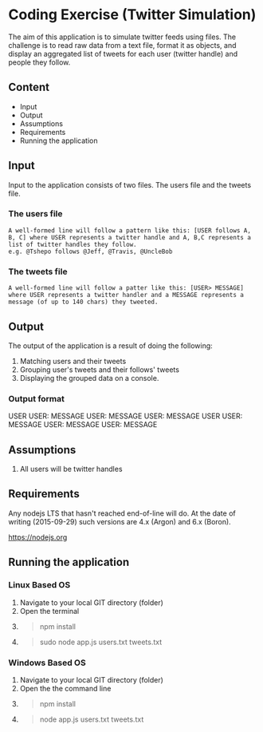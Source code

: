 # Coding Exercise (Twitter Simulation)

The aim of this application is to simulate twitter feeds using files. The challenge is to read raw data from a text file, format it as objects, and display an aggregated list of tweets for each user (twitter handle) and people they follow. 

## Content  

* Input
* Output
* Assumptions
* Requirements
* Running the application

## Input  

Input to the application consists of two files. The users file and the tweets file.  

### The users file 

    A well-formed line will follow a pattern like this: [USER follows A, B, C] where USER represents a twitter handle and A, B,C represents a list of twitter handles they follow.
    e.g. @Tshepo follows @Jeff, @Travis, @UncleBob

### The tweets file

    A well-formed line will follow a patter like this: [USER> MESSAGE] where USER represents a twitter handler and a MESSAGE represents a message (of up to 140 chars) they tweeted.

 ## Output  

 The output of the application is a result of doing the following:
 
 1. Matching users and their tweets
 2. Grouping user's tweets and their follows' tweets
 3. Displaying the grouped data on a console.  

### Output format

USER
    <tab> USER: MESSAGE
    <tab> USER: MESSAGE
    <tab> USER: MESSAGE
USER
    <tab> USER: MESSAGE
    <tab> USER: MESSAGE
    <tab> USER: MESSAGE

## Assumptions  

1. All users will be twitter handles

## Requirements  

Any nodejs LTS that hasn't reached end-of-line will do. At the date of writing (2015-09-29) such versions are 4.x (Argon) and 6.x (Boron).

https://nodejs.org

## Running the application  

### Linux Based OS

1. Navigate to your local GIT directory (folder)
2. Open the terminal 
3. > npm install 
4. > sudo node app.js  users.txt tweets.txt

### Windows Based OS

1. Navigate to your local GIT directory (folder)
2. Open the the command line 
3. > npm install 
4. > node app.js  users.txt tweets.txt
